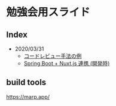 # 勉強会用スライド

## Index

* 2020/03/31
  * [コードレビュー手法の例](./code-review-example)
  * [Spring Boot + Nuxt.js 連携 (開発時)](./spring-boot-with-nuxt-dev)

## build tools
https://marp.app/
